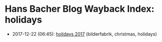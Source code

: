 # Hans Bacher Blog Wayback Index: holidays

* 2017-12-22 (06:45): [holidays 2017](https://web.archive.org/web/https://one1more2time3.wordpress.com/2017/12/22/holidays-2017/) (bilderfabrik, christmas, holidays)